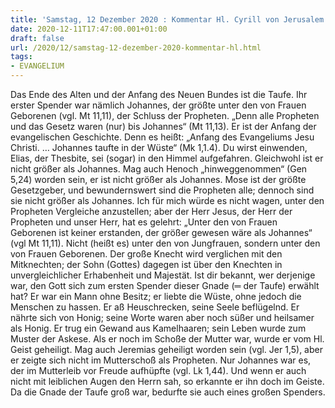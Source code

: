 ```yaml
---
title: 'Samstag, 12 Dezember 2020 : Kommentar Hl. Cyrill von Jerusalem'
date: 2020-12-11T17:47:00.001+01:00
draft: false
url: /2020/12/samstag-12-dezember-2020-kommentar-hl.html
tags: 
- EVANGELIUM
---
```


Das Ende des Alten und der Anfang des Neuen Bundes ist die Taufe. Ihr erster Spender war nämlich Johannes, der größte unter den von Frauen Geborenen (vgl. Mt 11,11), der Schluss der Propheten. „Denn alle Propheten und das Gesetz waren (nur) bis Johannes“ (Mt 11,13). Er ist der Anfang der evangelischen Geschichte. Denn es heißt: „Anfang des Evangeliums Jesu Christi. … Johannes taufte in der Wüste“ (Mk 1,1.4). Du wirst einwenden, Elias, der Thesbite, sei (sogar) in den Himmel aufgefahren. Gleichwohl ist er nicht größer als Johannes. Mag auch Henoch „hinweggenommen“ (Gen 5,24) worden sein, er ist nicht größer als Johannes. Mose ist der größte Gesetzgeber, und bewundernswert sind die Propheten alle; dennoch sind sie nicht größer als Johannes. Ich für mich würde es nicht wagen, unter den Propheten Vergleiche anzustellen; aber der Herr Jesus, der Herr der Propheten und unser Herr, hat es gelehrt: „Unter den von Frauen Geborenen ist keiner erstanden, der größer gewesen wäre als Johannes“ (vgl Mt 11,11). Nicht (heißt es) unter den von Jungfrauen, sondern unter den von Frauen Geborenen. Der große Knecht wird verglichen mit den Mitknechten; der Sohn (Gottes) dagegen ist über den Knechten in unvergleichlicher Erhabenheit und Majestät. Ist dir bekannt, wer derjenige war, den Gott sich zum ersten Spender dieser Gnade (═ der Taufe) erwählt hat? Er war ein Mann ohne Besitz; er liebte die Wüste, ohne jedoch die Menschen zu hassen. Er aß Heuschrecken, seine Seele beflügelnd. Er nährte sich von Honig; seine Worte waren aber noch süßer und heilsamer als Honig. Er trug ein Gewand aus Kamelhaaren; sein Leben wurde zum Muster der Askese. Als er noch im Schoße der Mutter war, wurde er vom Hl. Geist geheiligt. Mag auch Jeremias geheiligt worden sein (vgl. Jer 1,5), aber er zeigte sich nicht im Mutterschoß als Propheten. Nur Johannes war es, der im Mutterleib vor Freude aufhüpfte (vgl. Lk 1,44). Und wenn er auch nicht mit leiblichen Augen den Herrn sah, so erkannte er ihn doch im Geiste. Da die Gnade der Taufe groß war, bedurfte sie auch eines großen Spenders.